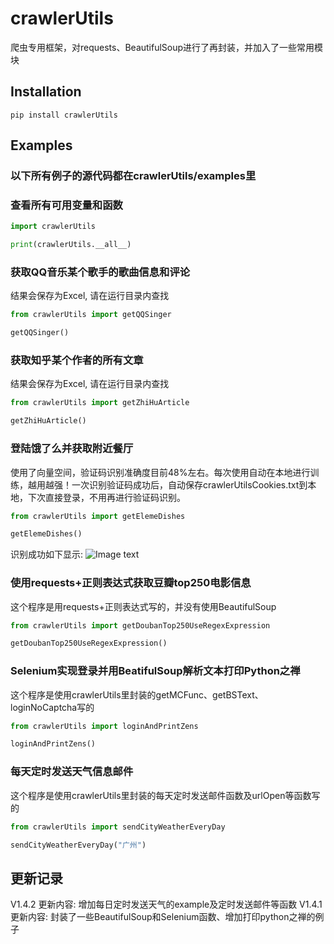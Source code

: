 # crawlerUtils
爬虫专用框架，对requests、BeautifulSoup进行了再封装，并加入了一些常用模块

## Installation
```shell
pip install crawlerUtils
```

## Examples

### 以下所有例子的源代码都在crawlerUtils/examples里

### 查看所有可用变量和函数
```python
import crawlerUtils

print(crawlerUtils.__all__)
```

### 获取QQ音乐某个歌手的歌曲信息和评论
结果会保存为Excel, 请在运行目录内查找
```python
from crawlerUtils import getQQSinger

getQQSinger()
```

### 获取知乎某个作者的所有文章
结果会保存为Excel, 请在运行目录内查找
```python
from crawlerUtils import getZhiHuArticle

getZhiHuArticle()
```

### 登陆饿了么并获取附近餐厅
使用了向量空间，验证码识别准确度目前48%左右。每次使用自动在本地进行训练，越用越强！一次识别验证码成功后，自动保存crawlerUtilsCookies.txt到本地，下次直接登录，不用再进行验证码识别。
```python
from crawlerUtils import getElemeDishes

getElemeDishes()
```

识别成功如下显示:
![Image text](https://img-blog.csdnimg.cn/2019030221472810.png?x-oss-process=image/watermark,type_ZmFuZ3poZW5naGVpdGk,shadow_10,text_aHR0cHM6Ly9ibG9nLmNzZG4ubmV0L3dlaXhpbl80MTg0NTUzMw==,size_16,color_FFFFFF,t_70)


### 使用requests+正则表达式获取豆瓣top250电影信息
这个程序是用requests+正则表达式写的，并没有使用BeautifulSoup
```python
from crawlerUtils import getDoubanTop250UseRegexExpression

getDoubanTop250UseRegexExpression()
```

### Selenium实现登录并用BeatifulSoup解析文本打印Python之禅
这个程序是使用crawlerUtils里封装的getMCFunc、getBSText、loginNoCaptcha写的
```python
from crawlerUtils import loginAndPrintZens

loginAndPrintZens()
```

### 每天定时发送天气信息邮件
这个程序是使用crawlerUtils里封装的每天定时发送邮件函数及urlOpen等函数写的
```python
from crawlerUtils import sendCityWeatherEveryDay

sendCityWeatherEveryDay("广州")
```

## 更新记录
V1.4.2 更新内容: 增加每日定时发送天气的example及定时发送邮件等函数
V1.4.1 更新内容: 封装了一些BeautifulSoup和Selenium函数、增加打印python之禅的例子